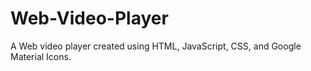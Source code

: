 # Web-Video-Player
A Web video player created using HTML, JavaScript, CSS, and Google Material Icons.
